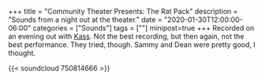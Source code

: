 +++
title = "Community Theater Presents: The Rat Pack"
description = "Sounds from a night out at the theater."
date = "2020-01-30T12:00:00-06:00"
categories = ["Sounds"]
tags = [""]
minipost=true
+++
Recorded on an evening out with [Kass](http://kassiblogtoo.blogspot.com/). Not the best recording, but then again, not the best performance. They tried, though. Sammy and Dean were pretty good, I thought.

{{< soundcloud 750814666 >}}
